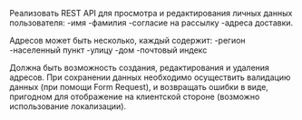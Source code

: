 Реализовать REST API для просмотра и редактирования личных данных пользователя: 
    -имя
    -фамилия
    -согласие на рассылку
    -адреса доставки.

Адресов может быть несколько, каждый содержит: 
    -регион
    -населенный пункт
    -улицу
    -дом
    -почтовый индекс 
    
Должна быть возможность создания, редактирования и удаления адресов. При сохранении данных необходимо осуществить валидацию данных (при помощи Form Request), и возвращать ошибки в виде, пригодном для отображение на клиентской стороне (возможно использование локализации).
